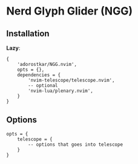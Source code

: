# Nerd Glyph Glider (NGG)

## Installation

**Lazy**:

    {
        'adorostkar/NGG.nvim', 
        opts = {},
        dependencies = {
            'nvim-telescope/telescope.nvim',
            -- optional
            'nvim-lua/plenary.nvim',
        }
    }

## Options

    opts = {
        telescope = {
            -- options that goes into telescope
        }
    }
